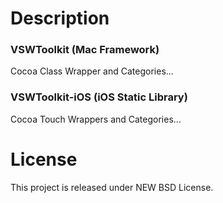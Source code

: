 Description
===========

### VSWToolkit (Mac Framework)
Cocoa Class Wrapper and Categories...

### VSWToolkit-iOS (iOS Static Library)
Cocoa Touch Wrappers and Categories…


License
=======

This project is released under NEW BSD License.